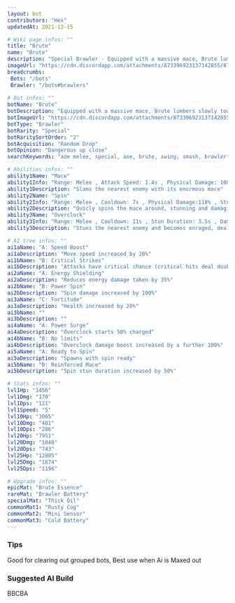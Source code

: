 ```yaml
---
layout: bot
contributors: "Hex"
updatedAt: 2021-12-15

# Wiki page infos: ""
title: "Brute"
name: "Brute"
description: "Special Brawler - Equipped with a massive mace, Brute lumbers slowly towards its enemies to deal huge damage."
imageUrl: "https://cdn.discordapp.com/attachments/873396923137142855/873397488160223302/brute.png"
breadcrumbs: 
 Bots: "/bots"
 Brawler: "/bots#brawlers"
 
# Bot infos: ""
botName: "Brute"
botDescription: "Equipped with a massive mace, Brute lumbers slowly towards its enemies to deal huge damage."
botImageUrl: "https://cdn.discordapp.com/attachments/873396923137142855/873397488160223302/brute.png"
botType: "Brawler"
botRarity: "Special"
botRaritySortOrder: "2"
botAcquisition: "Random Drop"
botOpinion: "Dangerous up close"
searchKeywords: "aoe melee, special, aoe, brute, swing, smash, brawler"

# Abilities infos: ""
ability1Name: "Mace"
ability1Info: "Range: Melee , Attack Speed: 1.4s , Physical Damage: 100% , Knockback: Small"
ability1Description: "Slams the nearest enemy with its enormous mace"
ability2Name: "Spin"
ability2Info: "Range: Melee , Cooldown: 7s , Physical Damage:118% , Stun Duration: 2.5s , Knockback: Small"
ability2Description: "Quicly spins the mace around, stunning and damaging nearby enemies"
ability3Name: "Overclock"
ability3Info: "Range: Melee , Cooldown: 11s , Stun Duration: 3.5s , Damage: +150% , Duration: 4s , Damage Taken: +150% , Physical Damage: 59% , Knockback: Small"
ability3Description: "Stuns the nearest enemy and becomes enraged, dealing and taking much more damage than usual"

# AI tree infos: ""
ai1aName: "A: Speed Boost"
ai1aDescription: "Move speed increased by 20%"
ai1bName: "B: Critical Strikes"
ai1bDescription: "Attacks have critical chance (critical hits deal double damage)"
ai2aName: "A: Energy Shielding"
ai2aDescription: "Reduces energy damage taken by 35%"
ai2bName: "B: Power Spin"
ai2bDescription: "Spin damage increased by 100%"
ai3aName: "C: Fortitude"
ai3aDescription: "Health increased by 20%"
ai3bName: ""
ai3bDescription: ""
ai4aName: "A: Power Surge"
ai4aDescription: "Overclock starts 50% charged"
ai4bName: "B: No limits"
ai4bDescription: "Overclock damage boost increased by a further 100%"
ai5aName: "A: Ready to Spin"
ai5aDescription: "Spawns with spin ready"
ai5bName: "B: Reinforced Mace"
ai5bDescription: "Spin stun duration increased by 50%"

# Stats infos: ""
lvl1Hp: "1456"
lvl1Dmg: "170"
lvl1Dps: "121"
lvl1Speed: "5"
lvl10Hp: "3065"
lvl10Dmg: "401"
lvl10Dps: "286"
lvl20Hp: "7951"
lvl20Dmg: "1040"
lvl20Dps: "743"
lvl25Hp: "12805"
lvl25Dmg: "1674"
lvl25Dps: "1196"

# Upgrade infos: ""
epicMat: "Brute Essence"
rareMat: "Brawler Battery"
specialMat: "Thick Oil"
commonMat1: "Rusty Cog"
commonMat2: "Mini Sensor"
commonMat3: "Cold Battery"
---
```

### Tips
Good for clearing out grouped bots, Best use when Ai is Maxed out

### Suggested AI Build
BBCBA
